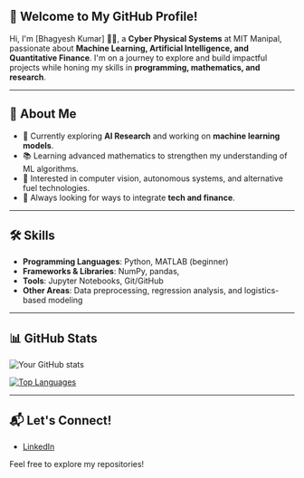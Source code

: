 ## 👋 Welcome to My GitHub Profile!

Hi, I'm [Bhagyesh Kumar] 👨‍💻, a **Cyber Physical Systems** at MIT Manipal, passionate about **Machine Learning, Artificial Intelligence, and Quantitative Finance**. I'm on a journey to explore and build impactful projects while honing my skills in **programming, mathematics, and research**.

---

## 🌟 About Me

- 🔭 Currently exploring **AI Research** and working on **machine learning models**.
- 📚 Learning advanced mathematics to strengthen my understanding of ML algorithms.
- 🤖 Interested in computer vision, autonomous systems, and alternative fuel technologies.
- 🎯 Always looking for ways to integrate **tech and finance**.

---

## 🛠️ Skills

- **Programming Languages**: Python, MATLAB (beginner)
- **Frameworks & Libraries**: NumPy, pandas, 
- **Tools**: Jupyter Notebooks, Git/GitHub
- **Other Areas**: Data preprocessing, regression analysis, and logistics-based modeling

---

## 📊 GitHub Stats

![Your GitHub stats](https://github-readme-stats.vercel.app/api?invi-bhagyesh=your-github-invi-bhagyesh&show_icons=true&hide=issues&theme=radical)

[![Top Languages](https://github-readme-stats.vercel.app/api/top-langs/?invi-bhagyesh=your-github-invi-bhagyesh&layout=compact&theme=radical)](https://github.com/anuraghazra/github-readme-stats)

---

## 📬 Let's Connect!

- [LinkedIn](https://linkedin.com/in/invibhagyesh)

Feel free to explore my repositories!
